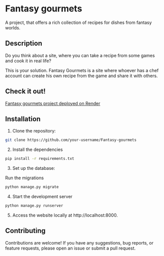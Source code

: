 # Fantasy gourmets
A project, that offers a rich collection of recipes for dishes from fantasy worlds.

## Description

Do you think about a site, where you can take a recipe from some games and cook it in real life?

This is your solution. Fantasy Gourmets is a site where whoever has a chef account can create his own recipe from the game and share it with others.
## Check it out!
[Fantasy gourmets project deployed on Render](https://fantasy-gourmets.onrender.com)
## Installation

1. Clone the repository:

```bash
git clone https://github.com/your-username/Fantasy-gourmets
```

2. Install the dependencies

```bash
pip install -r requirements.txt
```
3. Set up the database:

Run the migrations

```bash
python manage.py migrate
```
4. Start the development server
```bash
python manage.py runserver
```
5. Access the website locally at http://localhost:8000.

## Contributing

Contributions are welcome! If you have any suggestions, bug reports, or feature requests, please open an issue or submit a pull request.



